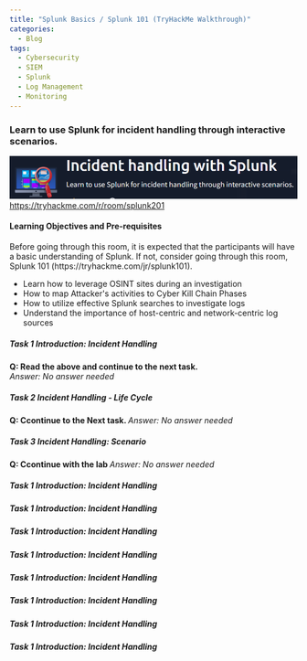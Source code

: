 ```yaml
---
title: "Splunk Basics / Splunk 101 (TryHackMe Walkthrough)"
categories:
  - Blog
tags:
  - Cybersecurity
  - SIEM
  - Splunk
  - Log Management
  - Monitoring
---
```



### Learn to use Splunk for incident handling through interactive scenarios.

<img src="/assets/images/thm_splunk_incident_handling.png">
<a href="https://tryhackme.com/r/room/splunk201"> https://tryhackme.com/r/room/splunk201</a>


<h4>Learning Objectives and Pre-requisites</h4>
Before going through this room, it is expected that the participants will have a basic understanding of Splunk. If not, consider going through this room, Splunk 101 (https://tryhackme.com/jr/splunk101).
<ul>
	<li>Learn how to leverage OSINT sites during an investigation</li>
	<li>How to map Attacker's activities to Cyber Kill Chain Phases</li>
	<li>How to utilize effective Splunk searches to investigate logs</li>
  <li>Understand the importance of host-centric and network-centric log sources</li>
</ul>

<h5>Task 1 Introduction: Incident Handling </h5>

<strong> Q: Read the above and continue to the next task. </strong> <br>
<em> Answer: No answer needed </em>


<h5>Task 2 Incident Handling - Life Cycle </h5>

<strong> Q: Ccontinue to the Next task. </strong>
<em> Answer: No answer needed </em>


<h5>Task 3 Incident Handling: Scenario </h5>

<strong> Q: Ccontinue with the lab </strong>
<em> Answer: No answer needed </em>

<h5>Task 1 Introduction: Incident Handling </h5>

<h5>Task 1 Introduction: Incident Handling </h5>

<h5>Task 1 Introduction: Incident Handling </h5>

<h5>Task 1 Introduction: Incident Handling </h5>

<h5>Task 1 Introduction: Incident Handling </h5>

<h5>Task 1 Introduction: Incident Handling </h5>

<h5>Task 1 Introduction: Incident Handling </h5>

<h5>Task 1 Introduction: Incident Handling </h5>


